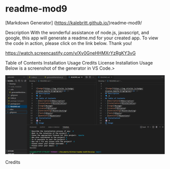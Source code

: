 # readme-mod9

[Markdown Generator] (https://kalebritt.github.io/)readme-mod9/

Description
With the wonderful assistance of node.js, javascript, and google, this app will generate a readme.md for your created app. To view the code in action, please click on the link below.  Thank you!

https://watch.screencastify.com/v/Xv0GneHHMXrYzRgKY3vG

Table of Contents
Installation
Usage
Credits
License
Installation
Usage
Below is a screenshot of the generator in VS Code.>

![alt text](/assets/readme-mod9.png)

Credits
